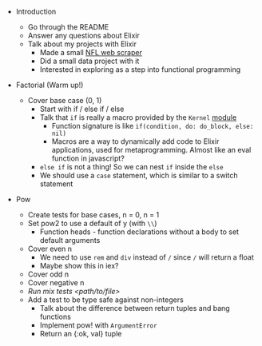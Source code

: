 * Introduction
  * Go through the README
  * Answer any questions about Elixir
  * Talk about my projects with Elixir
    * Made a small [NFL web scraper](https://github.com/krmannix/nfl_player_searchex)
    * Did a small data project with it
    * Interested in exploring as a step into functional programming

* Factorial (Warm up!)
  * Cover base case (0, 1)
    * Start with if / else if / else
    * Talk that `if` is really a macro provided by the `Kernel` [module](https://hexdocs.pm/elixir/Kernel.html)
      * Function signature is like `if(condition, do: do_block, else: nil)`
      * Macros are a way to dynamically add code to Elixir applications, used for metaprogramming. Almost like an eval function in javascript?
    * `else if` is not a thing! So we can nest `if` inside the `else`
    * We should use a `case` statement, which is similar to a switch statement

* Pow
  * Create tests for base cases, n = 0, n = 1
  * Set pow2 to use a default of y (with `\\`)
    * Function heads - function declarations without a body to set default arguments
  * Cover even n
    * We need to use `rem` and `div` instead of `/` since `/` will return a float
    * Maybe show this in iex?
  * Cover odd n
  * Cover negative n
  * _Run mix tests <path/to/file>_
  * Add a test to be type safe against non-integers
    * Talk about the difference between return tuples and bang functions
    * Implement pow! with `ArgumentError`
    * Return an {:ok, val} tuple
